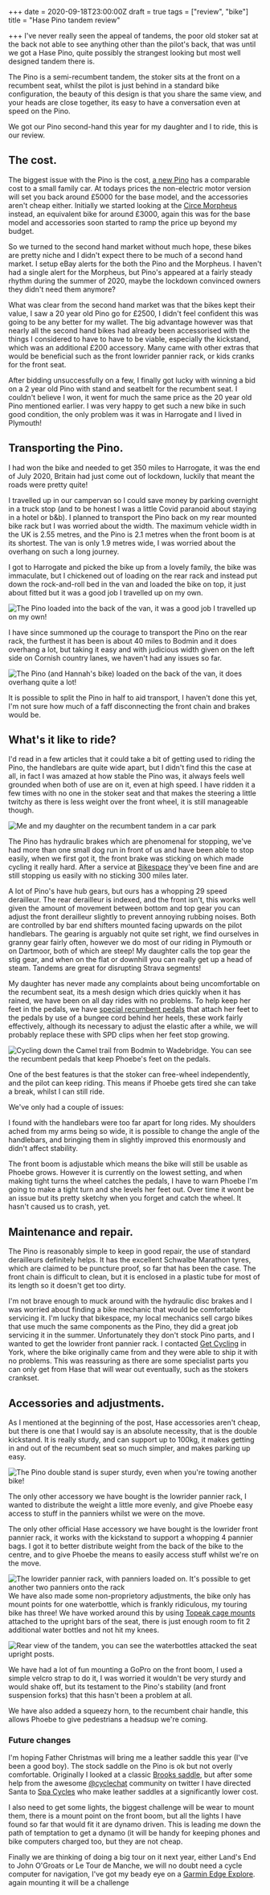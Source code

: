 +++
date = 2020-09-18T23:00:00Z
draft = true
tags = ["review", "bike"]
title = "Hase Pino tandem review"

+++
I've never really seen the appeal of tandems, the poor old stoker sat at the back not able to see anything other than the pilot's back, that was until we got a Hase Pino, quite possibly the strangest looking but most well designed tandem there is.

The Pino is a semi-recumbent tandem, the stoker sits at the front on a recumbent seat, whilst the pilot is just behind in a standard bike configuration, the beauty of this design is that you share the same view, and your heads are close together, its easy to have a conversation even at speed on the Pino.

We got our Pino second-hand this year for my daughter and I to ride, this is our review.

## The cost.

The biggest issue with the Pino is the cost, [a new Pino]() has a comparable cost to a small family car. At todays prices the non-electric motor version will set you back around £5000 for the base model, and the accessories aren't cheap either. Initially we started looking at the [Circe Morpheus](https://www.circecycles.com/products/morpheus/) instead, an equivalent bike for around £3000, again this was for the base model and accessories soon started to ramp the price up beyond my budget.

So we turned to the second hand market without much hope, these bikes are pretty niche and I didn't expect there to be much of a second hand market. I setup eBay alerts for the both the Pino and the Morpheus. I haven't had a single alert for the Morpheus, but Pino's appeared at a fairly steady rhythm during the summer of 2020, maybe the lockdown convinced owners they didn't need them anymore?

What was clear from the second hand market was that the bikes kept their value, I saw a 20 year old Pino go for £2500, I didn't feel confident this was going to be any better for my wallet. The big advantage however was that nearly all the second hand bikes had already been accessorised with the things I considered to have to have to be viable, especially the kickstand, which was an additional £200 accessory. Many came with other extras that would be beneficial such as the front lowrider pannier rack, or kids cranks for the front seat.

After bidding unsuccessfully on a few, I finally got lucky with winning a bid on a 2 year old Pino with stand and seatbelt for the recumbent seat. I couldn't believe I won, it went for much the same price as the 20 year old Pino mentioned earlier. I was very happy to get such a new bike in such good condition, the only problem was it was in Harrogate and I lived in Plymouth!

## Transporting the Pino.

I had won the bike and needed to get 350 miles to Harrogate, it was the end of July 2020, Britain had just come out of lockdown, luckily that meant the roads were pretty quite!

I travelled up in our campervan so I could save money by parking overnight in a truck stop (and to be honest I was a little Covid paranoid about staying in a hotel or b&b). I planned to transport the Pino back on my rear mounted bike rack but I was worried about the width. The maximum vehicle width in the UK is 2.55 metres, and the Pino is 2.1 metres when the front boom is at its shortest. The van is only 1.9 metres wide, I was worried about the overhang on such a long journey.

I got to Harrogate and picked the bike up from a lovely family, the bike was immaculate, but I chickened out of loading on the rear rack and instead put down the rock-and-roll bed in the van and loaded the bike on top, it just about fitted but it was a good job I travelled up on my own.

![The Pino loaded into the back of the van, it was a good job I travelled up on my own!](/images/img_20200705_110240.jpg "The Pino loaded into the back of the van, it was a good job I travelled up on my own!")

I have since summoned up the courage to transport the Pino on the rear rack, the furthest it has been is about 40 miles to Bodmin and it does overhang a lot, but taking it easy and with judicious width given on the left side on Cornish country lanes, we haven't had any issues so far.

![The Pino (and Hannah's bike) loaded on the back of the van, it does overhang quite a lot!](/images/img_20200826_094602.jpg "The Pino (and Hannah's bike) loaded on the back of the van, it does overhang quite a lot!")

It is possible to split the Pino in half to aid transport, I haven't done this yet, I'm not sure how much of a faff disconnecting the front chain and brakes would be.

## What's it like to ride?

I'd read in a few articles that it could take a bit of getting used to riding the Pino, the handlebars are quite wide apart, but I didn't find this the case at all, in fact I was amazed at how stable the Pino was, it always feels well grounded when both of use are on it, even at high speed. I have ridden it a few times with no one in the stoker seat and that makes the steering a little twitchy as there is less weight over the front wheel, it is still manageable though.

![Me and my daughter on the recumbent tandem in a car park](/images/img_20200705_173829.jpg "Our maiden voyage on the Pino")

The Pino has hydraulic brakes which are phenomenal for stopping, we've had more than one small dog run in front of us and have been able to stop easily, when we first got it, the front brake was sticking on which made cycling it really hard. After a service at [Bikespace]() they've been fine and are still stopping us easily with no sticking 300 miles later.

A lot of Pino's have hub gears, but ours has a whopping 29 speed derailleur. The rear derailleur is indexed, and the front isn't, this works well given the amount of movement between bottom and top gear you can adjust the front derailleur slightly to prevent annoying rubbing noises. Both are controlled by bar end shifters mounted facing upwards on the pilot handlebars. The gearing is arguably not quite set right, we find ourselves in granny gear fairly often, however we do most of our riding in Plymouth or on Dartmoor, both of which are steep! My daughter calls the top gear the stig gear, and when on the flat or downhill you can really get up a head of steam. Tandems are great for disrupting Strava segments!

My daughter has never made any complaints about being uncomfortable on the recumbent seat, its a mesh design which dries quickly when it has rained, we have been on all day rides with no problems. To help keep her feet in the pedals, we have [special recumbent pedals](https://www.getcycling.org.uk/product/hase-recumbent-pedals/) that attach her feet to the pedals by use of a bungee cord behind her heels, these work fairly effectively, although its necessary to adjust the elastic after a while, we will probably replace these with SPD clips when her feet stop growing.

![Cycling down the Camel trail from Bodmin to Wadebridge. You can see the recumbent pedals that keep Phoebe's feet on the pedals.](/images/img_20200826_113502.jpg "Cycling down the Camel trail from Bodmin to Wadebridge. You can see the recumbent pedals that keep Phoebe's feet on the pedals.")

One of the best features is that the stoker can free-wheel independently, and the pilot can keep riding. This means if Phoebe gets tired she can take a break, whilst I can still ride.

We've only had a couple of issues:

I found with the handlebars were too far apart for long rides. My shoulders ached from my arms being so wide, it is possible to change the angle of the handlebars, and bringing them in slightly improved this enormously and didn't affect stability.

The front boom is adjustable which means the bike will still be usable as Phoebe grows. However it is currently on the lowest setting, and when making tight turns the wheel catches the pedals, I have to warn Phoebe I'm going to make a tight turn and she levels her feet out. Over time it wont be an issue but its pretty sketchy when you forget and catch the wheel. It hasn't caused us to crash, yet.

## Maintenance and repair.

The Pino is reasonably simple to keep in good repair, the use of standard derailleurs definitely helps. It has the excellent Schwalbe Marathon tyres, which are claimed to be puncture proof, so far that has been the case. The front chain is difficult to clean, but it is enclosed in a plastic tube for most of its length so it doesn't get too dirty.

I'm not brave enough to muck around with the hydraulic disc brakes and I was worried about finding a bike mechanic that would be comfortable servicing it. I'm lucky that bikespace, my local mechanics sell cargo bikes that use much the same components as the Pino, they did a great job servicing it in the summer. Unfortunately they don't stock Pino parts, and I wanted to get the lowrider front pannier rack. I contacted [Get Cycling](https://www.getcycling.org.uk/) in York, where the bike originally came from and they were able to ship it with no problems. This was reassuring as there are some specialist parts you can only get from Hase that will wear out eventually, such as the stokers crankset.

## Accessories and adjustments.

As I mentioned at the beginning of the post, Hase accessories aren't cheap, but there is one that I would say is an absolute necessity, that is the double kickstand. It is really sturdy, and can support up to 100kg, it makes getting in and out of the recumbent seat so much simpler, and makes parking up easy.

![The Pino double stand is super sturdy, even when you're towing another bike!](/images/img_20200818_141746.jpg "The Pino double stand is super sturdy, even when you're towing another bike!")

The only other accessory we have bought is the lowrider pannier rack, I wanted to distribute the weight a little more evenly, and give Phoebe easy access to stuff in the panniers whilst we were on the move.

The only other official Hase accessory we have bought is the lowrider front pannier rack, it works with the kickstand to support a whopping 4 pannier bags. I got it to better distribute weight from the back of the bike to the centre, and to give Phoebe the means to easily access stuff whilst we're on the move.

![The lowrider pannier rack, with panniers loaded on. It's possible to get another two panniers onto the rack](/images/img_20201129_130107.jpg "The lowrider pannier rack, with panniers loaded on. It's possible to get another two panniers onto the rack")We have also made some non-proprietory adjustments, the bike only has mount points for one waterbottle, which is frankly ridiculous, my touring bike has three! We have worked around this by using [Topeak cage mounts](https://www.topeak.com/global/en/products/accessories/332-cagemount) attached to the upright bars of the seat, there is just enough room to fit 2 additional water bottles and not hit my knees.

![Rear view of the tandem, you can see the waterbottles attacked the seat upright posts.](/images/img_20200826_130812.jpg "Rear view of the tandem, you can see the waterbottles attacked the seat upright posts.")

We have had a lot of fun mounting a GoPro on the front boom, I used a simple velcro strap to do it, I was worried it wouldn't be very sturdy and would shake off, but its testament to the Pino's stability (and front suspension forks) that this hasn't been a problem at all.

We have also added a squeezy horn, to the recumbent chair handle, this allows Phoebe to give pedestrians a headsup we're coming.

### Future changes

I'm hoping Father Christmas will bring me a leather saddle this year (I've been a good boy). The stock saddle on the Pino is ok but not overly comfortable. Originally I looked at a classic [Brooks saddle](), but after some help from the awesome [@cyclechat](https://twitter.com/UKCycleChat) community on twitter I have directed Santa to [Spa Cycles]() who make leather saddles at a significantly lower cost.

I also need to get some lights, the biggest challenge will be wear to mount them, there is a mount point on the front boom, but all the lights I have found so far that would fit it are dynamo driven. This is leading me down the path of temptation to get a dynamo (it will be handy for keeping phones and bike computers charged too, but they are not cheap.

Finally we are thinking of doing a big tour on it next year, either Land's End to John O'Groats or Le Tour de Manche, we will no doubt need a cycle computer for navigation, I've got my beady eye on a [Garmin Edge Explore](https://buy.garmin.com/en-GB/GB/p/611996). again mounting it will be a challenge